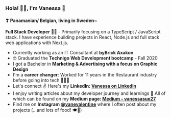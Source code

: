### Hola! 🙋‍♀️, I'm Vanessa 🍉
#### ❣ Panamanian/ Belgian, living in Sweden~
**Full Stack Developer** 👩‍💻 - Primarily focusing on a TypeScript / JavaScript stack. I have experience building projects in React, Node.js and full stack web applications with Next.js.

- Currently working as an IT Consultant at **byBrick Axakon**
- 🤓 Graduated the **Technigo Web Development bootcamp** - Fall 2020
- I got a Bachelor in **Marketing & Advertising with a focus on Graphic Design**
- I'm a **career changer**: Worked for 11 years in the Restaurant industry before going into tech 👩‍🍳💪
- Let's connect ✌ Here's my **LinkedIn: <a href="https://www.linkedin.com/in/vanessa-sue-smith/" target="_blank">Vanessa on LinkedIn</a>**
- I enjoy writing articles about my developer journey and learnings 📝 All of which can be found on my **Medium page: <a href="https://vanessasue27.medium.com/" target="_blank">Medium - vanessasue27</a>** 
- Find me on **Instagram <a href="https://www.instagram.com/vanevalentine/" target="_blank">@vanevalentine</a>** where I often post about my projects (...and lots of food! 🍽🥗)
